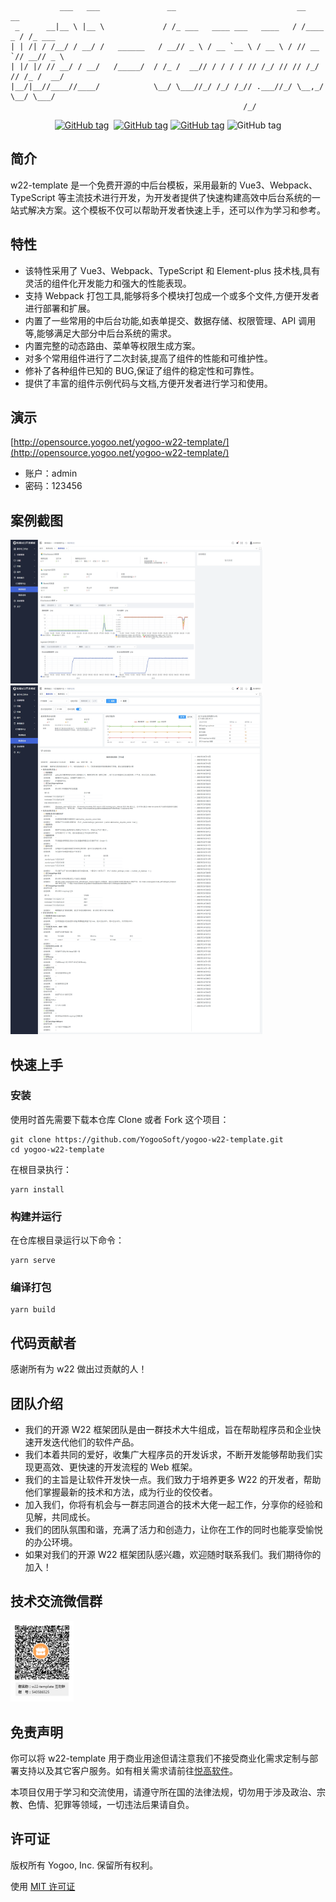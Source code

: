 ```shell
           ___   ___               __                           __        __
 _      __|__ \ |__ \             / /_ ___   ____ ___   ____   / /____ _ / /_ ___
| | /| / /__/ / __/ /   ______   / __// _ \ / __ `__ \ / __ \ / // __ `// __// _ \
| |/ |/ // __/ / __/   /_____/  / /_ /  __// / / / / // /_/ // // /_/ // /_ /  __/
|__/|__//____//____/            \__/ \___//_/ /_/ /_// .___//_/ \__,_/ \__/ \___/
                                                    /_/
```

<p align="center">
<a href="https://github.com/YogooSoft/yogoo-w22-template/blob/main/LICENSE"><img src="https://img.shields.io/badge/License-MIT-yellowgreen.svg" alt="GitHub tag"></a>
<a href="https://www.yogoo.net"><img src="https://img.shields.io/badge/Author-悦高软件-orange.svg" alt=""></a>
<a href=""><img src="https://img.shields.io/badge/Blog-官方博客-blue.svg" alt="GitHub tag"></a>
<a href=""><img src="https://img.shields.io/badge/Version-1.1.9-blue.svg" alt="GitHub tag"></a>
<img src="https://img.shields.io/github/last-commit/YogooSoft/yogoo-w22-template.svg" alt="GitHub tag"></a>
</p>

## 简介

w22-template 是一个免费开源的中后台模板，采用最新的 Vue3、Webpack、TypeScript 等主流技术进行开发，为开发者提供了快速构建高效中后台系统的一站式解决方案。这个模板不仅可以帮助开发者快速上手，还可以作为学习和参考。

## 特性

- 该特性采用了 Vue3、Webpack、TypeScript 和 Element-plus 技术栈,具有灵活的组件化开发能力和强大的性能表现。
- 支持 Webpack 打包工具,能够将多个模块打包成一个或多个文件,方便开发者进行部署和扩展。
- 内置了一些常用的中后台功能,如表单提交、数据存储、权限管理、API 调用等,能够满足大部分中后台系统的需求。
- 内置完整的动态路由、菜单等权限生成方案。
- 对多个常用组件进行了二次封装,提高了组件的性能和可维护性。
- 修补了各种组件已知的 BUG,保证了组件的稳定性和可靠性。
- 提供了丰富的组件示例代码与文档,方便开发者进行学习和使用。

## 演示

[http://opensource.yogoo.net/yogoo-w22-template/](http://opensource.yogoo.net/yogoo-w22-template/)

- 账户：admin
- 密码：123456

## 案例截图

<img src="resources/imageA.png" width="80%">
<img src="resources/imageB.png" width="80%">

## 快速上手

### 安装

使用时首先需要下载本仓库 Clone 或者 Fork 这个项目：

```shell
git clone https://github.com/YogooSoft/yogoo-w22-template.git
cd yogoo-w22-template
```

在根目录执行：

```shell
yarn install
```

### 构建并运行

在仓库根目录运行以下命令：

```shell
yarn serve
```

### 编译打包

```shell
yarn build
```

## 代码贡献者

感谢所有为 w22 做出过贡献的人！

## 团队介绍

- 我们的开源 W22 框架团队是由一群技术大牛组成，旨在帮助程序员和企业快速开发迭代他们的软件产品。
- 我们本着共同的爱好，收集广大程序员的开发诉求，不断开发能够帮助我们实现更高效、更快速的开发流程的 Web 框架。
- 我们的主旨是让软件开发快一点。我们致力于培养更多 W22 的开发者，帮助他们掌握最新的技术和方法，成为行业的佼佼者。
- 加入我们，你将有机会与一群志同道合的技术大佬一起工作，分享你的经验和见解，共同成长。
- 我们的团队氛围和谐，充满了活力和创造力，让你在工作的同时也能享受愉悦的办公环境。
- 如果对我们的开源 W22 框架团队感兴趣，欢迎随时联系我们。我们期待你的加入！

## 技术交流微信群

<!-- ![图片名称](resources/w22-template-QQ-QRcode.png) -->
<img src="resources/w22-template-QQ-QRcode.png" width="20%">

## 免责声明

你可以将 w22-template 用于商业用途但请注意我们不接受商业化需求定制与部署支持以及其它客户服务。如有相关需求请前往[悦高软件](https://www.yogoo.net)。

本项目仅用于学习和交流使用，请遵守所在国的法律法规，切勿用于涉及政治、宗教、色情、犯罪等领域，一切违法后果请自负。

## 许可证

版权所有 Yogoo, Inc. 保留所有权利。

使用 [MIT 许可证](/LICENSE.txt)
